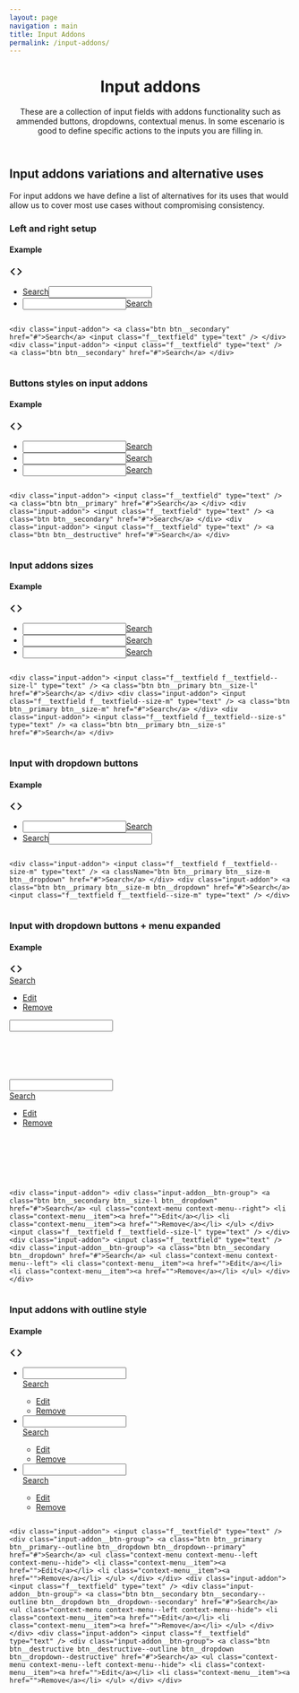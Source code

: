 ```yaml
---
layout: page
navigation : main
title: Input Addons
permalink: /input-addons/
---
```



<header class="main__header">
  <h1 class="main__header--header">Input addons</h1>
  <p>These are a collection of input fields with addons functionality such as ammended buttons, dropdowns, contextual menus. In some escenario is good to define specific actions to the inputs you are filling in.</p>
</header>
<section class="main__block">
  <h2 id="textfields">Input addons variations and alternative uses</h2>
  <p>For input addons we have define a list of alternatives for its uses that would allow us to cover most use cases without compromising consistency.</p>
  <h3>Left and right setup</h3>
  <section class="demos">
    <div class="demos__header">
      <h4>Example</h4><a class="code__action"><span class="icon icon__size--medium icon__color--action"><svg height="24px" viewbox="0 0 24 24" width="24px">
      <g fill="inherit">
        <path d="M9.32923367,16.8036682 C9.71565227,17.1644938 9.71565227,17.7495076 9.32923367,18.1103332 C8.94281508,18.4711588 8.31630675,18.4711588 7.92988816,18.1103332 L2.28981395,12.8438087 C1.90339535,12.4829831 1.90339535,11.8979693 2.28981395,11.5371437 L7.92988816,6.27061918 C8.31630675,5.90979361 8.94281508,5.90979361 9.32923367,6.27061918 C9.71565227,6.63144475 9.71565227,7.21645859 9.32923367,7.57728416 L4.38883222,12.1904762 L9.32923367,16.8036682 Z M14.6707663,7.57728416 C14.2843477,7.21645859 14.2843477,6.63144475 14.6707663,6.27061918 C15.0571849,5.90979361 15.6836932,5.90979361 16.0701118,6.27061918 L21.7101861,11.5371437 C22.0966046,11.8979693 22.0966046,12.4829831 21.7101861,12.8438087 L16.0701118,18.1103332 C15.6836932,18.4711588 15.0571849,18.4711588 14.6707663,18.1103332 C14.2843477,17.7495076 14.2843477,17.1644938 14.6707663,16.8036682 L19.6111678,12.1904762 L14.6707663,7.57728416 Z"></path>
      </g></svg></span></a>
    </div>
    <div class="demos__body">
      <div>
        <ul class="u__margin-bottom--0">
          <li class="u__margin-bottom--medium">
            <div class="input-addon">
              <a class="btn btn__secondary" href="#">Search</a><input class="f__textfield" type="text">
            </div>
          </li>
          <li class="u__margin-bottom--0">
            <div class="input-addon">
              <input class="f__textfield" type="text"><a class="btn btn__secondary" href="#">Search</a>
            </div>
          </li>
        </ul>
      </div>
    </div>
    <div class="demos__code">
      <div class="code__samples">
        <pre><code class="html hljs xml"></code></pre>
        <div>
          <code class="html hljs xml"><span class="hljs-tag">&lt;<span class="hljs-name">div</span> <span class="hljs-attr">class</span>=<span class="hljs-string">"input-addon"</span>&gt;</span> <span class="hljs-tag">&lt;<span class="hljs-name">a</span> <span class="hljs-attr">class</span>=<span class="hljs-string">"btn btn__secondary"</span> <span class="hljs-attr">href</span>=<span class="hljs-string">"#"</span>&gt;</span>Search<span class="hljs-tag">&lt;/<span class="hljs-name">a</span>&gt;</span> <span class="hljs-tag">&lt;<span class="hljs-name">input</span> <span class="hljs-attr">class</span>=<span class="hljs-string">"f__textfield"</span> <span class="hljs-attr">type</span>=<span class="hljs-string">"text"</span> /&gt;</span> <span class="hljs-tag">&lt;/<span class="hljs-name">div</span>&gt;</span> <span class="hljs-tag">&lt;<span class="hljs-name">div</span> <span class="hljs-attr">class</span>=<span class="hljs-string">"input-addon"</span>&gt;</span> <span class="hljs-tag">&lt;<span class="hljs-name">input</span> <span class="hljs-attr">class</span>=<span class="hljs-string">"f__textfield"</span> <span class="hljs-attr">type</span>=<span class="hljs-string">"text"</span> /&gt;</span> <span class="hljs-tag">&lt;<span class="hljs-name">a</span> <span class="hljs-attr">class</span>=<span class="hljs-string">"btn btn__secondary"</span> <span class="hljs-attr">href</span>=<span class="hljs-string">"#"</span>&gt;</span>Search<span class="hljs-tag">&lt;/<span class="hljs-name">a</span>&gt;</span> <span class="hljs-tag">&lt;/<span class="hljs-name">div</span>&gt;</span></code>
        </div>
        <pre></pre>
      </div>
    </div>
  </section>
  <h3>Buttons styles on input addons</h3>
  <section class="demos">
    <div class="demos__header">
      <h4>Example</h4><a class="code__action"><span class="icon icon__size--medium icon__color--action"><svg height="24px" viewbox="0 0 24 24" width="24px">
      <g fill="inherit">
        <path d="M9.32923367,16.8036682 C9.71565227,17.1644938 9.71565227,17.7495076 9.32923367,18.1103332 C8.94281508,18.4711588 8.31630675,18.4711588 7.92988816,18.1103332 L2.28981395,12.8438087 C1.90339535,12.4829831 1.90339535,11.8979693 2.28981395,11.5371437 L7.92988816,6.27061918 C8.31630675,5.90979361 8.94281508,5.90979361 9.32923367,6.27061918 C9.71565227,6.63144475 9.71565227,7.21645859 9.32923367,7.57728416 L4.38883222,12.1904762 L9.32923367,16.8036682 Z M14.6707663,7.57728416 C14.2843477,7.21645859 14.2843477,6.63144475 14.6707663,6.27061918 C15.0571849,5.90979361 15.6836932,5.90979361 16.0701118,6.27061918 L21.7101861,11.5371437 C22.0966046,11.8979693 22.0966046,12.4829831 21.7101861,12.8438087 L16.0701118,18.1103332 C15.6836932,18.4711588 15.0571849,18.4711588 14.6707663,18.1103332 C14.2843477,17.7495076 14.2843477,17.1644938 14.6707663,16.8036682 L19.6111678,12.1904762 L14.6707663,7.57728416 Z"></path>
      </g></svg></span></a>
    </div>
    <div class="demos__body">
      <div>
        <ul class="u__margin-bottom--0">
          <li class="u__margin-bottom--medium">
            <div class="input-addon">
              <input class="f__textfield" type="text"><a class="btn btn__primary" href="#">Search</a>
            </div>
          </li>
          <li class="u__margin-bottom--medium">
            <div class="input-addon">
              <input class="f__textfield" type="text"><a class="btn btn__secondary" href="#">Search</a>
            </div>
          </li>
          <li class="u__margin-bottom--0">
            <div class="input-addon">
              <input class="f__textfield" type="text"><a class="btn btn__destructive" href="#">Search</a>
            </div>
          </li>
        </ul>
      </div>
    </div>
    <div class="demos__code">
      <div class="code__samples">
        <pre><code class="html hljs xml"></code></pre>
        <div>
          <code class="html hljs xml"><span class="hljs-tag">&lt;<span class="hljs-name">div</span> <span class="hljs-attr">class</span>=<span class="hljs-string">"input-addon"</span>&gt;</span> <span class="hljs-tag">&lt;<span class="hljs-name">input</span> <span class="hljs-attr">class</span>=<span class="hljs-string">"f__textfield"</span> <span class="hljs-attr">type</span>=<span class="hljs-string">"text"</span> /&gt;</span> <span class="hljs-tag">&lt;<span class="hljs-name">a</span> <span class="hljs-attr">class</span>=<span class="hljs-string">"btn btn__primary"</span> <span class="hljs-attr">href</span>=<span class="hljs-string">"#"</span>&gt;</span>Search<span class="hljs-tag">&lt;/<span class="hljs-name">a</span>&gt;</span> <span class="hljs-tag">&lt;/<span class="hljs-name">div</span>&gt;</span> <span class="hljs-tag">&lt;<span class="hljs-name">div</span> <span class="hljs-attr">class</span>=<span class="hljs-string">"input-addon"</span>&gt;</span> <span class="hljs-tag">&lt;<span class="hljs-name">input</span> <span class="hljs-attr">class</span>=<span class="hljs-string">"f__textfield"</span> <span class="hljs-attr">type</span>=<span class="hljs-string">"text"</span> /&gt;</span> <span class="hljs-tag">&lt;<span class="hljs-name">a</span> <span class="hljs-attr">class</span>=<span class="hljs-string">"btn btn__secondary"</span> <span class="hljs-attr">href</span>=<span class="hljs-string">"#"</span>&gt;</span>Search<span class="hljs-tag">&lt;/<span class="hljs-name">a</span>&gt;</span> <span class="hljs-tag">&lt;/<span class="hljs-name">div</span>&gt;</span> <span class="hljs-tag">&lt;<span class="hljs-name">div</span> <span class="hljs-attr">class</span>=<span class="hljs-string">"input-addon"</span>&gt;</span> <span class="hljs-tag">&lt;<span class="hljs-name">input</span> <span class="hljs-attr">class</span>=<span class="hljs-string">"f__textfield"</span> <span class="hljs-attr">type</span>=<span class="hljs-string">"text"</span> /&gt;</span> <span class="hljs-tag">&lt;<span class="hljs-name">a</span> <span class="hljs-attr">class</span>=<span class="hljs-string">"btn btn__destructive"</span> <span class="hljs-attr">href</span>=<span class="hljs-string">"#"</span>&gt;</span>Search<span class="hljs-tag">&lt;/<span class="hljs-name">a</span>&gt;</span> <span class="hljs-tag">&lt;/<span class="hljs-name">div</span>&gt;</span></code>
        </div>
        <pre></pre>
      </div>
    </div>
  </section>
  <h3>Input addons sizes</h3>
  <section class="demos">
    <div class="demos__header">
      <h4>Example</h4><a class="code__action"><span class="icon icon__size--medium icon__color--action"><svg height="24px" viewbox="0 0 24 24" width="24px">
      <g fill="inherit">
        <path d="M9.32923367,16.8036682 C9.71565227,17.1644938 9.71565227,17.7495076 9.32923367,18.1103332 C8.94281508,18.4711588 8.31630675,18.4711588 7.92988816,18.1103332 L2.28981395,12.8438087 C1.90339535,12.4829831 1.90339535,11.8979693 2.28981395,11.5371437 L7.92988816,6.27061918 C8.31630675,5.90979361 8.94281508,5.90979361 9.32923367,6.27061918 C9.71565227,6.63144475 9.71565227,7.21645859 9.32923367,7.57728416 L4.38883222,12.1904762 L9.32923367,16.8036682 Z M14.6707663,7.57728416 C14.2843477,7.21645859 14.2843477,6.63144475 14.6707663,6.27061918 C15.0571849,5.90979361 15.6836932,5.90979361 16.0701118,6.27061918 L21.7101861,11.5371437 C22.0966046,11.8979693 22.0966046,12.4829831 21.7101861,12.8438087 L16.0701118,18.1103332 C15.6836932,18.4711588 15.0571849,18.4711588 14.6707663,18.1103332 C14.2843477,17.7495076 14.2843477,17.1644938 14.6707663,16.8036682 L19.6111678,12.1904762 L14.6707663,7.57728416 Z"></path>
      </g></svg></span></a>
    </div>
    <div class="demos__body">
      <div>
        <ul class="u__margin-bottom--0">
          <li class="u__margin-bottom--medium">
            <div class="input-addon">
              <input class="f__textfield f__textfield--size-l" type="text"><a class="btn btn__primary btn__size-l" href="#">Search</a>
            </div>
          </li>
          <li class="u__margin-bottom--medium">
            <div class="input-addon">
              <input class="f__textfield f__textfield--size-m" type="text"><a class="btn btn__primary btn__size-m" href="#">Search</a>
            </div>
          </li>
          <li class="u__margin-bottom--0">
            <div class="input-addon">
              <input class="f__textfield f__textfield--size-s" type="text"><a class="btn btn__primary btn__size-s" href="#">Search</a>
            </div>
          </li>
        </ul>
      </div>
    </div>
    <div class="demos__code">
      <div class="code__samples">
        <pre><code class="html hljs xml"></code></pre>
        <div>
          <code class="html hljs xml"><span class="hljs-tag">&lt;<span class="hljs-name">div</span> <span class="hljs-attr">class</span>=<span class="hljs-string">"input-addon"</span>&gt;</span> <span class="hljs-tag">&lt;<span class="hljs-name">input</span> <span class="hljs-attr">class</span>=<span class="hljs-string">"f__textfield f__textfield--size-l"</span> <span class="hljs-attr">type</span>=<span class="hljs-string">"text"</span> /&gt;</span> <span class="hljs-tag">&lt;<span class="hljs-name">a</span> <span class="hljs-attr">class</span>=<span class="hljs-string">"btn btn__primary btn__size-l"</span> <span class="hljs-attr">href</span>=<span class="hljs-string">"#"</span>&gt;</span>Search<span class="hljs-tag">&lt;/<span class="hljs-name">a</span>&gt;</span> <span class="hljs-tag">&lt;/<span class="hljs-name">div</span>&gt;</span> <span class="hljs-tag">&lt;<span class="hljs-name">div</span> <span class="hljs-attr">class</span>=<span class="hljs-string">"input-addon"</span>&gt;</span> <span class="hljs-tag">&lt;<span class="hljs-name">input</span> <span class="hljs-attr">class</span>=<span class="hljs-string">"f__textfield f__textfield--size-m"</span> <span class="hljs-attr">type</span>=<span class="hljs-string">"text"</span> /&gt;</span> <span class="hljs-tag">&lt;<span class="hljs-name">a</span> <span class="hljs-attr">class</span>=<span class="hljs-string">"btn btn__primary btn__size-m"</span> <span class="hljs-attr">href</span>=<span class="hljs-string">"#"</span>&gt;</span>Search<span class="hljs-tag">&lt;/<span class="hljs-name">a</span>&gt;</span> <span class="hljs-tag">&lt;/<span class="hljs-name">div</span>&gt;</span> <span class="hljs-tag">&lt;<span class="hljs-name">div</span> <span class="hljs-attr">class</span>=<span class="hljs-string">"input-addon"</span>&gt;</span> <span class="hljs-tag">&lt;<span class="hljs-name">input</span> <span class="hljs-attr">class</span>=<span class="hljs-string">"f__textfield f__textfield--size-s"</span> <span class="hljs-attr">type</span>=<span class="hljs-string">"text"</span> /&gt;</span> <span class="hljs-tag">&lt;<span class="hljs-name">a</span> <span class="hljs-attr">class</span>=<span class="hljs-string">"btn btn__primary btn__size-s"</span> <span class="hljs-attr">href</span>=<span class="hljs-string">"#"</span>&gt;</span>Search<span class="hljs-tag">&lt;/<span class="hljs-name">a</span>&gt;</span> <span class="hljs-tag">&lt;/<span class="hljs-name">div</span>&gt;</span></code>
        </div>
        <pre></pre>
      </div>
    </div>
  </section>
  <h3>Input with dropdown buttons</h3>
  <section class="demos">
    <div class="demos__header">
      <h4>Example</h4><a class="code__action"><span class="icon icon__size--medium icon__color--action"><svg height="24px" viewbox="0 0 24 24" width="24px">
      <g fill="inherit">
        <path d="M9.32923367,16.8036682 C9.71565227,17.1644938 9.71565227,17.7495076 9.32923367,18.1103332 C8.94281508,18.4711588 8.31630675,18.4711588 7.92988816,18.1103332 L2.28981395,12.8438087 C1.90339535,12.4829831 1.90339535,11.8979693 2.28981395,11.5371437 L7.92988816,6.27061918 C8.31630675,5.90979361 8.94281508,5.90979361 9.32923367,6.27061918 C9.71565227,6.63144475 9.71565227,7.21645859 9.32923367,7.57728416 L4.38883222,12.1904762 L9.32923367,16.8036682 Z M14.6707663,7.57728416 C14.2843477,7.21645859 14.2843477,6.63144475 14.6707663,6.27061918 C15.0571849,5.90979361 15.6836932,5.90979361 16.0701118,6.27061918 L21.7101861,11.5371437 C22.0966046,11.8979693 22.0966046,12.4829831 21.7101861,12.8438087 L16.0701118,18.1103332 C15.6836932,18.4711588 15.0571849,18.4711588 14.6707663,18.1103332 C14.2843477,17.7495076 14.2843477,17.1644938 14.6707663,16.8036682 L19.6111678,12.1904762 L14.6707663,7.57728416 Z"></path>
      </g></svg></span></a>
    </div>
    <div class="demos__body">
      <div>
        <ul class="u__margin-bottom--0">
          <li class="u__margin-bottom--medium">
            <div class="input-addon">
              <input class="f__textfield f__textfield--size-m" type="text"><a class="btn btn__primary btn__size-m btn__dropdown" href="#">Search</a>
            </div>
          </li>
          <li class="u__margin-bottom--0">
            <div class="input-addon">
              <a class="btn btn__primary btn__size-m btn__dropdown" href="#">Search</a><input class="f__textfield f__textfield--size-m" type="text">
            </div>
          </li>
        </ul>
      </div>
    </div>
    <div class="demos__code">
      <div class="code__samples">
        <pre><code class="html hljs xml"></code></pre>
        <div>
          <code class="html hljs xml"><span class="hljs-tag">&lt;<span class="hljs-name">div</span> <span class="hljs-attr">class</span>=<span class="hljs-string">"input-addon"</span>&gt;</span> <span class="hljs-tag">&lt;<span class="hljs-name">input</span> <span class="hljs-attr">class</span>=<span class="hljs-string">"f__textfield f__textfield--size-m"</span> <span class="hljs-attr">type</span>=<span class="hljs-string">"text"</span> /&gt;</span> <span class="hljs-tag">&lt;<span class="hljs-name">a</span> <span class="hljs-attr">className</span>=<span class="hljs-string">"btn btn__primary btn__size-m btn__dropdown"</span> <span class="hljs-attr">href</span>=<span class="hljs-string">"#"</span>&gt;</span>Search<span class="hljs-tag">&lt;/<span class="hljs-name">a</span>&gt;</span> <span class="hljs-tag">&lt;/<span class="hljs-name">div</span>&gt;</span> <span class="hljs-tag">&lt;<span class="hljs-name">div</span> <span class="hljs-attr">class</span>=<span class="hljs-string">"input-addon"</span>&gt;</span> <span class="hljs-tag">&lt;<span class="hljs-name">a</span> <span class="hljs-attr">class</span>=<span class="hljs-string">"btn btn__primary btn__size-m btn__dropdown"</span> <span class="hljs-attr">href</span>=<span class="hljs-string">"#"</span>&gt;</span>Search<span class="hljs-tag">&lt;/<span class="hljs-name">a</span>&gt;</span> <span class="hljs-tag">&lt;<span class="hljs-name">input</span> <span class="hljs-attr">class</span>=<span class="hljs-string">"f__textfield f__textfield--size-m"</span> <span class="hljs-attr">type</span>=<span class="hljs-string">"text"</span> /&gt;</span> <span class="hljs-tag">&lt;/<span class="hljs-name">div</span>&gt;</span></code>
        </div>
        <pre></pre>
      </div>
    </div>
  </section>
  <h3>Input with dropdown buttons + menu expanded</h3>
  <section class="demos">
    <div class="demos__header">
      <h4>Example</h4><a class="code__action"><span class="icon icon__size--medium icon__color--action"><svg height="24px" viewbox="0 0 24 24" width="24px">
      <g fill="inherit">
        <path d="M9.32923367,16.8036682 C9.71565227,17.1644938 9.71565227,17.7495076 9.32923367,18.1103332 C8.94281508,18.4711588 8.31630675,18.4711588 7.92988816,18.1103332 L2.28981395,12.8438087 C1.90339535,12.4829831 1.90339535,11.8979693 2.28981395,11.5371437 L7.92988816,6.27061918 C8.31630675,5.90979361 8.94281508,5.90979361 9.32923367,6.27061918 C9.71565227,6.63144475 9.71565227,7.21645859 9.32923367,7.57728416 L4.38883222,12.1904762 L9.32923367,16.8036682 Z M14.6707663,7.57728416 C14.2843477,7.21645859 14.2843477,6.63144475 14.6707663,6.27061918 C15.0571849,5.90979361 15.6836932,5.90979361 16.0701118,6.27061918 L21.7101861,11.5371437 C22.0966046,11.8979693 22.0966046,12.4829831 21.7101861,12.8438087 L16.0701118,18.1103332 C15.6836932,18.4711588 15.0571849,18.4711588 14.6707663,18.1103332 C14.2843477,17.7495076 14.2843477,17.1644938 14.6707663,16.8036682 L19.6111678,12.1904762 L14.6707663,7.57728416 Z"></path>
      </g></svg></span></a>
    </div>
    <div class="demos__body">
      <div>
        <div class="input-addon">
          <div class="input-addon__btn-group">
            <a class="btn btn__secondary btn__size-l btn__dropdown" href="#">Search</a>
            <ul class="context-menu context-menu--right">
              <li class="context-menu__item">
                <a href="">Edit</a>
              </li>
              <li class="context-menu__item">
                <a href="">Remove</a>
              </li>
            </ul>
          </div><input class="f__textfield f__textfield--size-l" type="text">
        </div><br>
        <br>
        <br>
        <br>
        <br>
        <div class="input-addon">
          <input class="f__textfield" type="text">
          <div class="input-addon__btn-group">
            <a class="btn btn__secondary btn__dropdown" href="#">Search</a>
            <ul class="context-menu context-menu--left">
              <li class="context-menu__item">
                <a href="">Edit</a>
              </li>
              <li class="context-menu__item">
                <a href="">Remove</a>
              </li>
            </ul>
          </div>
        </div><br>
        <br>
        <br>
        <br>
      </div>
    </div>
    <div class="demos__code">
      <div class="code__samples">
        <pre><code class="html hljs xml"></code></pre>
        <div>
          <code class="html hljs xml"><span class="hljs-tag">&lt;<span class="hljs-name">div</span> <span class="hljs-attr">class</span>=<span class="hljs-string">"input-addon"</span>&gt;</span> <span class="hljs-tag">&lt;<span class="hljs-name">div</span> <span class="hljs-attr">class</span>=<span class="hljs-string">"input-addon__btn-group"</span>&gt;</span> <span class="hljs-tag">&lt;<span class="hljs-name">a</span> <span class="hljs-attr">class</span>=<span class="hljs-string">"btn btn__secondary btn__size-l btn__dropdown"</span> <span class="hljs-attr">href</span>=<span class="hljs-string">"#"</span>&gt;</span>Search<span class="hljs-tag">&lt;/<span class="hljs-name">a</span>&gt;</span> <span class="hljs-tag">&lt;<span class="hljs-name">ul</span> <span class="hljs-attr">class</span>=<span class="hljs-string">"context-menu context-menu--right"</span>&gt;</span> <span class="hljs-tag">&lt;<span class="hljs-name">li</span> <span class="hljs-attr">class</span>=<span class="hljs-string">"context-menu__item"</span>&gt;</span><span class="hljs-tag">&lt;<span class="hljs-name">a</span> <span class="hljs-attr">href</span>=<span class="hljs-string">""</span>&gt;</span>Edit<span class="hljs-tag">&lt;/<span class="hljs-name">a</span>&gt;</span><span class="hljs-tag">&lt;/<span class="hljs-name">li</span>&gt;</span> <span class="hljs-tag">&lt;<span class="hljs-name">li</span> <span class="hljs-attr">class</span>=<span class="hljs-string">"context-menu__item"</span>&gt;</span><span class="hljs-tag">&lt;<span class="hljs-name">a</span> <span class="hljs-attr">href</span>=<span class="hljs-string">""</span>&gt;</span>Remove<span class="hljs-tag">&lt;/<span class="hljs-name">a</span>&gt;</span><span class="hljs-tag">&lt;/<span class="hljs-name">li</span>&gt;</span> <span class="hljs-tag">&lt;/<span class="hljs-name">ul</span>&gt;</span> <span class="hljs-tag">&lt;/<span class="hljs-name">div</span>&gt;</span> <span class="hljs-tag">&lt;<span class="hljs-name">input</span> <span class="hljs-attr">class</span>=<span class="hljs-string">"f__textfield f__textfield--size-l"</span> <span class="hljs-attr">type</span>=<span class="hljs-string">"text"</span> /&gt;</span> <span class="hljs-tag">&lt;/<span class="hljs-name">div</span>&gt;</span> <span class="hljs-tag">&lt;<span class="hljs-name">div</span> <span class="hljs-attr">class</span>=<span class="hljs-string">"input-addon"</span>&gt;</span> <span class="hljs-tag">&lt;<span class="hljs-name">input</span> <span class="hljs-attr">class</span>=<span class="hljs-string">"f__textfield"</span> <span class="hljs-attr">type</span>=<span class="hljs-string">"text"</span> /&gt;</span> <span class="hljs-tag">&lt;<span class="hljs-name">div</span> <span class="hljs-attr">class</span>=<span class="hljs-string">"input-addon__btn-group"</span>&gt;</span> <span class="hljs-tag">&lt;<span class="hljs-name">a</span> <span class="hljs-attr">class</span>=<span class="hljs-string">"btn btn__secondary btn__dropdown"</span> <span class="hljs-attr">href</span>=<span class="hljs-string">"#"</span>&gt;</span>Search<span class="hljs-tag">&lt;/<span class="hljs-name">a</span>&gt;</span> <span class="hljs-tag">&lt;<span class="hljs-name">ul</span> <span class="hljs-attr">class</span>=<span class="hljs-string">"context-menu context-menu--left"</span>&gt;</span> <span class="hljs-tag">&lt;<span class="hljs-name">li</span> <span class="hljs-attr">class</span>=<span class="hljs-string">"context-menu__item"</span>&gt;</span><span class="hljs-tag">&lt;<span class="hljs-name">a</span> <span class="hljs-attr">href</span>=<span class="hljs-string">""</span>&gt;</span>Edit<span class="hljs-tag">&lt;/<span class="hljs-name">a</span>&gt;</span><span class="hljs-tag">&lt;/<span class="hljs-name">li</span>&gt;</span> <span class="hljs-tag">&lt;<span class="hljs-name">li</span> <span class="hljs-attr">class</span>=<span class="hljs-string">"context-menu__item"</span>&gt;</span><span class="hljs-tag">&lt;<span class="hljs-name">a</span> <span class="hljs-attr">href</span>=<span class="hljs-string">""</span>&gt;</span>Remove<span class="hljs-tag">&lt;/<span class="hljs-name">a</span>&gt;</span><span class="hljs-tag">&lt;/<span class="hljs-name">li</span>&gt;</span> <span class="hljs-tag">&lt;/<span class="hljs-name">ul</span>&gt;</span> <span class="hljs-tag">&lt;/<span class="hljs-name">div</span>&gt;</span> <span class="hljs-tag">&lt;/<span class="hljs-name">div</span>&gt;</span></code>
        </div>
        <pre></pre>
      </div>
    </div>
  </section>
  <h3>Input addons with outline style</h3>
  <section class="demos">
    <div class="demos__header">
      <h4>Example</h4><a class="code__action"><span class="icon icon__size--medium icon__color--action"><svg height="24px" viewbox="0 0 24 24" width="24px">
      <g fill="inherit">
        <path d="M9.32923367,16.8036682 C9.71565227,17.1644938 9.71565227,17.7495076 9.32923367,18.1103332 C8.94281508,18.4711588 8.31630675,18.4711588 7.92988816,18.1103332 L2.28981395,12.8438087 C1.90339535,12.4829831 1.90339535,11.8979693 2.28981395,11.5371437 L7.92988816,6.27061918 C8.31630675,5.90979361 8.94281508,5.90979361 9.32923367,6.27061918 C9.71565227,6.63144475 9.71565227,7.21645859 9.32923367,7.57728416 L4.38883222,12.1904762 L9.32923367,16.8036682 Z M14.6707663,7.57728416 C14.2843477,7.21645859 14.2843477,6.63144475 14.6707663,6.27061918 C15.0571849,5.90979361 15.6836932,5.90979361 16.0701118,6.27061918 L21.7101861,11.5371437 C22.0966046,11.8979693 22.0966046,12.4829831 21.7101861,12.8438087 L16.0701118,18.1103332 C15.6836932,18.4711588 15.0571849,18.4711588 14.6707663,18.1103332 C14.2843477,17.7495076 14.2843477,17.1644938 14.6707663,16.8036682 L19.6111678,12.1904762 L14.6707663,7.57728416 Z"></path>
      </g></svg></span></a>
    </div>
    <div class="demos__body">
      <div>
        <ul class="u__margin-bottom--0">
          <li class="u__margin-bottom--medium">
            <div class="input-addon">
              <input class="f__textfield" type="text">
              <div class="input-addon__btn-group">
                <a class="btn btn__primary btn__primary--outline btn__dropdown btn__dropdown--primary" href="#">Search</a>
                <ul class="context-menu context-menu--left context-menu--hide">
                  <li class="context-menu__item">
                    <a href="">Edit</a>
                  </li>
                  <li class="context-menu__item">
                    <a href="">Remove</a>
                  </li>
                </ul>
              </div>
            </div>
          </li>
          <li class="u__margin-bottom--medium">
            <div class="input-addon">
              <input class="f__textfield" type="text">
              <div class="input-addon__btn-group">
                <a class="btn btn__secondary btn__secondary--outline btn__dropdown btn__dropdown--secondary" href="#">Search</a>
                <ul class="context-menu context-menu--left context-menu--hide">
                  <li class="context-menu__item">
                    <a href="">Edit</a>
                  </li>
                  <li class="context-menu__item">
                    <a href="">Remove</a>
                  </li>
                </ul>
              </div>
            </div>
          </li>
          <li class="u__margin-bottom--0">
            <div class="input-addon">
              <input class="f__textfield" type="text">
              <div class="input-addon__btn-group">
                <a class="btn btn__destructive btn__destructive--outline btn__dropdown btn__dropdown--destructive" href="#">Search</a>
                <ul class="context-menu context-menu--left context-menu--hide">
                  <li class="context-menu__item">
                    <a href="">Edit</a>
                  </li>
                  <li class="context-menu__item">
                    <a href="">Remove</a>
                  </li>
                </ul>
              </div>
            </div>
          </li>
        </ul>
      </div>
    </div>
    <div class="demos__code">
      <div class="code__samples">
        <pre><code class="html hljs xml"></code></pre>
        <div>
          <code class="html hljs xml"><span class="hljs-tag">&lt;<span class="hljs-name">div</span> <span class="hljs-attr">class</span>=<span class="hljs-string">"input-addon"</span>&gt;</span> <span class="hljs-tag">&lt;<span class="hljs-name">input</span> <span class="hljs-attr">class</span>=<span class="hljs-string">"f__textfield"</span> <span class="hljs-attr">type</span>=<span class="hljs-string">"text"</span> /&gt;</span> <span class="hljs-tag">&lt;<span class="hljs-name">div</span> <span class="hljs-attr">class</span>=<span class="hljs-string">"input-addon__btn-group"</span>&gt;</span> <span class="hljs-tag">&lt;<span class="hljs-name">a</span> <span class="hljs-attr">class</span>=<span class="hljs-string">"btn btn__primary btn__primary--outline btn__dropdown btn__dropdown--primary"</span> <span class="hljs-attr">href</span>=<span class="hljs-string">"#"</span>&gt;</span>Search<span class="hljs-tag">&lt;/<span class="hljs-name">a</span>&gt;</span> <span class="hljs-tag">&lt;<span class="hljs-name">ul</span> <span class="hljs-attr">class</span>=<span class="hljs-string">"context-menu context-menu--left context-menu--hide"</span>&gt;</span> <span class="hljs-tag">&lt;<span class="hljs-name">li</span> <span class="hljs-attr">class</span>=<span class="hljs-string">"context-menu__item"</span>&gt;</span><span class="hljs-tag">&lt;<span class="hljs-name">a</span> <span class="hljs-attr">href</span>=<span class="hljs-string">""</span>&gt;</span>Edit<span class="hljs-tag">&lt;/<span class="hljs-name">a</span>&gt;</span><span class="hljs-tag">&lt;/<span class="hljs-name">li</span>&gt;</span> <span class="hljs-tag">&lt;<span class="hljs-name">li</span> <span class="hljs-attr">class</span>=<span class="hljs-string">"context-menu__item"</span>&gt;</span><span class="hljs-tag">&lt;<span class="hljs-name">a</span> <span class="hljs-attr">href</span>=<span class="hljs-string">""</span>&gt;</span>Remove<span class="hljs-tag">&lt;/<span class="hljs-name">a</span>&gt;</span><span class="hljs-tag">&lt;/<span class="hljs-name">li</span>&gt;</span> <span class="hljs-tag">&lt;/<span class="hljs-name">ul</span>&gt;</span> <span class="hljs-tag">&lt;/<span class="hljs-name">div</span>&gt;</span> <span class="hljs-tag">&lt;/<span class="hljs-name">div</span>&gt;</span> <span class="hljs-tag">&lt;<span class="hljs-name">div</span> <span class="hljs-attr">class</span>=<span class="hljs-string">"input-addon"</span>&gt;</span> <span class="hljs-tag">&lt;<span class="hljs-name">input</span> <span class="hljs-attr">class</span>=<span class="hljs-string">"f__textfield"</span> <span class="hljs-attr">type</span>=<span class="hljs-string">"text"</span> /&gt;</span> <span class="hljs-tag">&lt;<span class="hljs-name">div</span> <span class="hljs-attr">class</span>=<span class="hljs-string">"input-addon__btn-group"</span>&gt;</span> <span class="hljs-tag">&lt;<span class="hljs-name">a</span> <span class="hljs-attr">class</span>=<span class="hljs-string">"btn btn__secondary btn__secondary--outline btn__dropdown btn__dropdown--secondary"</span> <span class="hljs-attr">href</span>=<span class="hljs-string">"#"</span>&gt;</span>Search<span class="hljs-tag">&lt;/<span class="hljs-name">a</span>&gt;</span> <span class="hljs-tag">&lt;<span class="hljs-name">ul</span> <span class="hljs-attr">class</span>=<span class="hljs-string">"context-menu context-menu--left context-menu--hide"</span>&gt;</span> <span class="hljs-tag">&lt;<span class="hljs-name">li</span> <span class="hljs-attr">class</span>=<span class="hljs-string">"context-menu__item"</span>&gt;</span><span class="hljs-tag">&lt;<span class="hljs-name">a</span> <span class="hljs-attr">href</span>=<span class="hljs-string">""</span>&gt;</span>Edit<span class="hljs-tag">&lt;/<span class="hljs-name">a</span>&gt;</span><span class="hljs-tag">&lt;/<span class="hljs-name">li</span>&gt;</span> <span class="hljs-tag">&lt;<span class="hljs-name">li</span> <span class="hljs-attr">class</span>=<span class="hljs-string">"context-menu__item"</span>&gt;</span><span class="hljs-tag">&lt;<span class="hljs-name">a</span> <span class="hljs-attr">href</span>=<span class="hljs-string">""</span>&gt;</span>Remove<span class="hljs-tag">&lt;/<span class="hljs-name">a</span>&gt;</span><span class="hljs-tag">&lt;/<span class="hljs-name">li</span>&gt;</span> <span class="hljs-tag">&lt;/<span class="hljs-name">ul</span>&gt;</span> <span class="hljs-tag">&lt;/<span class="hljs-name">div</span>&gt;</span> <span class="hljs-tag">&lt;/<span class="hljs-name">div</span>&gt;</span> <span class="hljs-tag">&lt;<span class="hljs-name">div</span> <span class="hljs-attr">class</span>=<span class="hljs-string">"input-addon"</span>&gt;</span> <span class="hljs-tag">&lt;<span class="hljs-name">input</span> <span class="hljs-attr">class</span>=<span class="hljs-string">"f__textfield"</span> <span class="hljs-attr">type</span>=<span class="hljs-string">"text"</span> /&gt;</span> <span class="hljs-tag">&lt;<span class="hljs-name">div</span> <span class="hljs-attr">class</span>=<span class="hljs-string">"input-addon__btn-group"</span>&gt;</span> <span class="hljs-tag">&lt;<span class="hljs-name">a</span> <span class="hljs-attr">class</span>=<span class="hljs-string">"btn btn__destructive btn__destructive--outline btn__dropdown btn__dropdown--destructive"</span> <span class="hljs-attr">href</span>=<span class="hljs-string">"#"</span>&gt;</span>Search<span class="hljs-tag">&lt;/<span class="hljs-name">a</span>&gt;</span> <span class="hljs-tag">&lt;<span class="hljs-name">ul</span> <span class="hljs-attr">class</span>=<span class="hljs-string">"context-menu context-menu--left context-menu--hide"</span>&gt;</span> <span class="hljs-tag">&lt;<span class="hljs-name">li</span> <span class="hljs-attr">class</span>=<span class="hljs-string">"context-menu__item"</span>&gt;</span><span class="hljs-tag">&lt;<span class="hljs-name">a</span> <span class="hljs-attr">href</span>=<span class="hljs-string">""</span>&gt;</span>Edit<span class="hljs-tag">&lt;/<span class="hljs-name">a</span>&gt;</span><span class="hljs-tag">&lt;/<span class="hljs-name">li</span>&gt;</span> <span class="hljs-tag">&lt;<span class="hljs-name">li</span> <span class="hljs-attr">class</span>=<span class="hljs-string">"context-menu__item"</span>&gt;</span><span class="hljs-tag">&lt;<span class="hljs-name">a</span> <span class="hljs-attr">href</span>=<span class="hljs-string">""</span>&gt;</span>Remove<span class="hljs-tag">&lt;/<span class="hljs-name">a</span>&gt;</span><span class="hljs-tag">&lt;/<span class="hljs-name">li</span>&gt;</span> <span class="hljs-tag">&lt;/<span class="hljs-name">ul</span>&gt;</span> <span class="hljs-tag">&lt;/<span class="hljs-name">div</span>&gt;</span> <span class="hljs-tag">&lt;/<span class="hljs-name">div</span>&gt;</span></code>
        </div>
        <pre></pre>
      </div>
    </div>
  </section>
</section>

